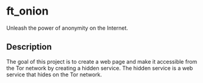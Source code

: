 # ft_onion
Unleash the power of anonymity on the Internet.

## Description
The goal of this project is to create a web page and make it accessible from the Tor
network by creating a hidden service. The hidden service is a web service that
hides on the Tor network.
